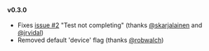#### v0.3.0

* Fixes [issue #2](https://github.com/logankoester/grunt-phonegap/issues/2) "Test not completing" (thanks [@skarjalainen](https://github.com/skarjalainen) and [@jrvidal](https://github.com/jrvidal))
* Removed default 'device' flag (thanks [@robwalch](https://github.com/robwalch))
